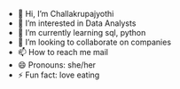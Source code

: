 - 👋 Hi, I’m Challakrupajyothi
- 👀 I’m interested in Data Analysts
- 🌱 I’m currently learning sql, python
- 💞️ I’m looking to collaborate on companies
- 📫 How to reach me mail
- 😄 Pronouns: she/her
- ⚡ Fun fact: love eating

<!---
Challakrupajyothi/Challakrupajyothi is a ✨ special ✨ repository because its `README.md` (this file) appears on your GitHub profile.
You can click the Preview link to take a look at your changes.
--->
